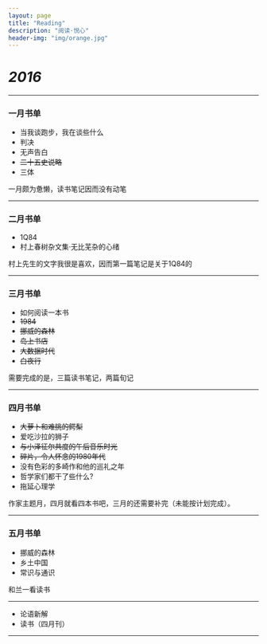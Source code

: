 ```yaml
---
layout: page
title: "Reading"
description: "阅读·悦心"
header-img: "img/orange.jpg"
---
```


# *2016*

---

### 一月书单

* 当我谈跑步，我在谈些什么   
* 判决                       
* 无声告白
* ~~二十五史说略~~
* 三体

一月颇为惫懒，读书笔记因而没有动笔

---

### 二月书单

* 1Q84
* 村上春树杂文集·无比芜杂的心绪

村上先生的文字我很是喜欢，因而第一篇笔记是关于1Q84的

---

### 三月书单

* 如何阅读一本书
* ~~1984~~
* ~~挪威的森林~~
* ~~岛上书店~~
* ~~大数据时代~~
* ~~白夜行~~

需要完成的是，三篇读书笔记，两篇旬记

---

### 四月书单

* ~~大萝卜和难挑的鳄梨~~
* 爱吃沙拉的狮子
* ~~与小泽征尔共度的午后音乐时光~~
* ~~碎片，令人怀念的1980年代~~
* 没有色彩的多崎作和他的巡礼之年
* 哲学家们都干了些什么?
* 拖延心理学

作家主题月，四月就看四本书吧，三月的还需要补完（未能按计划完成）。

---

### 五月书单

* 挪威的森林
* 乡土中国
* 常识与通识

和兰一看读书

---

* 论语新解
* 读书（四月刊）

---
